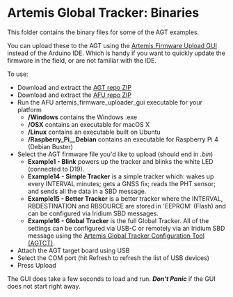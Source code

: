 # Artemis Global Tracker: Binaries

This folder contains the binary files for some of the AGT examples.

You can upload these to the AGT using the [Artemis Firmware Upload GUI](https://github.com/sparkfun/Artemis-Firmware-Upload-GUI) instead of the Arduino IDE.
Which is handy if you want to quickly update the firmware in the field, or are not familiar with the IDE.

To use:

* Download and extract the [AGT repo ZIP](https://github.com/sparkfun/Artemis_Global_Tracker/archive/master.zip)
* Download and extract the [AFU repo ZIP](https://github.com/sparkfun/Artemis-Firmware-Upload-GUI/archive/master.zip)
* Run the AFU artemis_firmware_uploader_gui executable for your platform
  * **/Windows** contains the Windows .exe
  * **/OSX** contains an executable for macOS X
  * **/Linux** contains an executable built on Ubuntu
  * **/Raspberry_Pi__Debian** contains an executable for Raspberry Pi 4 (Debian Buster)
* Select the AGT firmware file you'd like to upload (should end in *.bin*)
  * **Example1 - Blink** powers up the tracker and blinks the white LED (connected to D19).
  * **Example14 - Simple Tracker** is a simple tracker which: wakes up every INTERVAL minutes; gets a GNSS fix; reads the PHT sensor; and sends all the data in a SBD message.
  * **Example15 - Better Tracker** is a better tracker where the INTERVAL, RBDESTINATION and RBSOURCE are stored in 'EEPROM' (Flash) and can be configured via Iridium SBD messages.
  * **Example16 - Global Tracker** is the full Global Tracker. All of the settings can be configured via USB-C or remotely via an Iridium SBD message using the [Artemis Global Tracker Configuration Tool (AGTCT)](../../Tools).
* Attach the AGT target board using USB
* Select the COM port (hit Refresh to refresh the list of USB devices)
* Press Upload

The GUI does take a few seconds to load and run. _**Don't Panic**_ if the GUI does not start right away.
